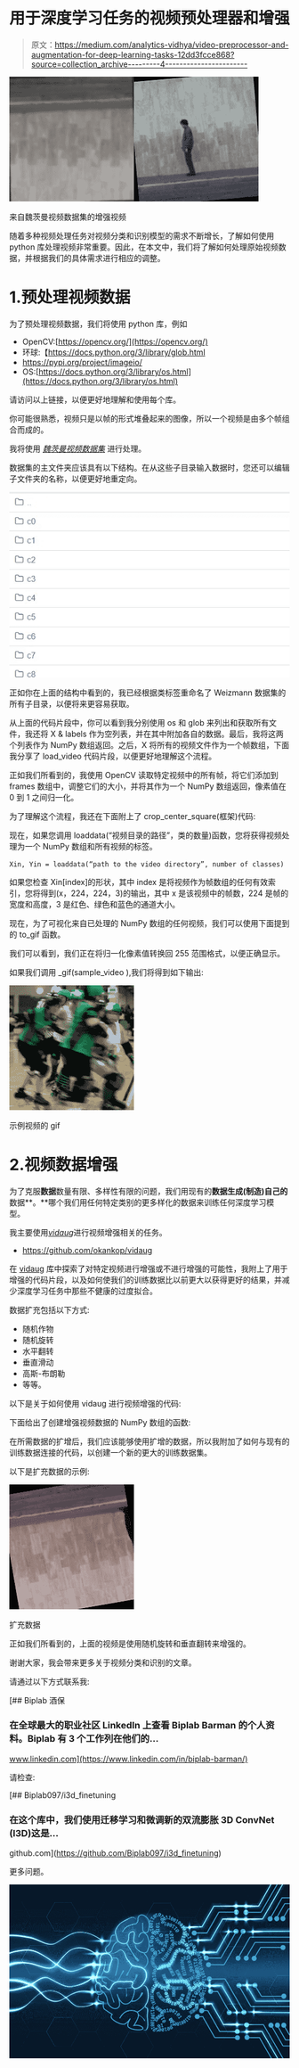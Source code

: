 # 用于深度学习任务的视频预处理器和增强

> 原文：<https://medium.com/analytics-vidhya/video-preprocessor-and-augmentation-for-deep-learning-tasks-12dd3fcce868?source=collection_archive---------4----------------------->

![](img/8a4f13f54095ed8655c516f2e0dd5d6e.png)![](img/8853f2c7786ac5fb4c2bf7bc639773ee.png)

来自魏茨曼视频数据集的增强视频

随着多种视频处理任务对视频分类和识别模型的需求不断增长，了解如何使用 python 库处理视频非常重要。因此，在本文中，我们将了解如何处理原始视频数据，并根据我们的具体需求进行相应的调整。

# 1.预处理视频数据

为了预处理视频数据，我们将使用 python 库，例如

*   OpenCV:[https://opencv.org/](https://opencv.org/)
*   环球:【https://docs.python.org/3/library/glob.html 
*   https://pypi.org/project/imageio/
*   OS:[https://docs.python.org/3/library/os.html](https://docs.python.org/3/library/os.html)

请访问以上链接，以便更好地理解和使用每个库。

你可能很熟悉，视频只是以帧的形式堆叠起来的图像，所以一个视频是由多个帧组合而成的。

我将使用 [*魏茨曼视频数据集*](http://www.wisdom.weizmann.ac.il/~vision/SpaceTimeActions.html) 进行处理。

数据集的主文件夹应该具有以下结构。在从这些子目录输入数据时，您还可以编辑子文件夹的名称，以便更好地重定向。

![](img/c04ebfe393a9911d1101ba8b9947e9fb.png)

正如你在上面的结构中看到的，我已经根据类标签重命名了 Weizmann 数据集的所有子目录，以便将来更容易获取。

从上面的代码片段中，你可以看到我分别使用 os 和 glob 来列出和获取所有文件，我还将 X & labels 作为空列表，并在其中附加各自的数据。最后，我将这两个列表作为 NumPy 数组返回。之后，X 将所有的视频文件作为一个帧数组，下面我分享了 load_video 代码片段，以便更好地理解这个流程。

正如我们所看到的，我使用 OpenCV 读取特定视频中的所有帧，将它们添加到 frames 数组中，调整它们的大小，并将其作为一个 NumPy 数组返回，像素值在 0 到 1 之间归一化。

为了理解这个流程，我还在下面附上了 crop_center_square(框架)代码:

现在，如果您调用 loaddata(“视频目录的路径”，类的数量)函数，您将获得视频处理为一个 NumPy 数组和所有视频的标签。

```
Xin, Yin = loaddata(“path to the video directory”, number of classes)
```

如果您检查 Xin[index]的形状，其中 index 是将视频作为帧数组的任何有效索引，您将得到(x，224，224，3)的输出，其中 x 是该视频中的帧数，224 是帧的宽度和高度，3 是红色、绿色和蓝色的通道大小。

现在，为了可视化来自已处理的 NumPy 数组的任何视频，我们可以使用下面提到的 to_gif 函数。

我们可以看到，我们正在将归一化像素值转换回 255 范围格式，以便正确显示。

如果我们调用 _gif(sample_video ),我们将得到如下输出:

![](img/7d14a4a2ffa6c7676cdd3d866d06644d.png)

示例视频的 gif

# 2.视频数据增强

为了克服**数据**数量有限、多样性有限的问题，我们用现有的**数据生成(制造)自己的**数据**。**哪个我们用任何特定类别的更多样化的数据来训练任何深度学习模型。

我主要使用[*vidau*](https://github.com/okankop/vidaug)*g*进行视频增强相关的任务。

*   https://github.com/okankop/vidaug

在 [vidaug](https://github.com/okankop/vidaug) 库中探索了对特定视频进行增强或不进行增强的可能性，我附上了用于增强的代码片段，以及如何使我们的训练数据比以前更大以获得更好的结果，并减少深度学习任务中那些不健康的过度拟合。

数据扩充包括以下方式:

*   随机作物
*   随机旋转
*   水平翻转
*   垂直滑动
*   高斯-布朗勒
*   等等。

以下是关于如何使用 vidaug 进行视频增强的代码:

下面给出了创建增强视频数据的 NumPy 数组的函数:

在所需数据的扩增后，我们应该能够使用扩增的数据，所以我附加了如何与现有的训练数据连接的代码，以创建一个新的更大的训练数据集。

以下是扩充数据的示例:

![](img/f2b65946260deed117825f19880bad6a.png)

扩充数据

正如我们所看到的，上面的视频是使用随机旋转和垂直翻转来增强的。

谢谢大家，我会带来更多关于视频分类和识别的文章。

请通过以下方式联系我:

[](https://www.linkedin.com/in/biplab-barman/) [## Biplab 酒保

### 在全球最大的职业社区 LinkedIn 上查看 Biplab Barman 的个人资料。Biplab 有 3 个工作列在他们的…

www.linkedin.com](https://www.linkedin.com/in/biplab-barman/) 

请检查:

 [## Biplab097/i3d_finetuning

### 在这个库中，我们使用迁移学习和微调新的双流膨胀 3D ConvNet (I3D)这是…

github.com](https://github.com/Biplab097/i3d_finetuning) 

更多问题。

![](img/ea47e29735bb5761f9425ff9a75445c4.png)